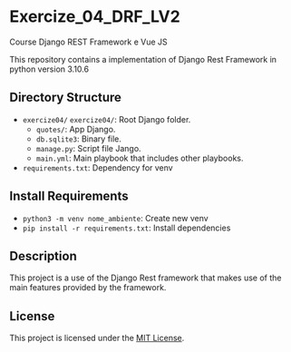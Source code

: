 # Exercize_04_DRF_LV2

Course Django REST Framework e Vue JS 

This repository contains a implementation of Django Rest Framework 
in python version 3.10.6

## Directory Structure

- `exercize04/`
   `exercize04/`: Root Django folder.
    - `quotes/`: App Django.
    - `db.sqlite3`: Binary file.
    - `manage.py`: Script file Jango.
    - `main.yml`: Main playbook that includes other playbooks.
- `requirements.txt`: Dependency for venv

## Install Requirements
- `python3 -m venv nome_ambiente`: Create new venv
- `pip install -r requirements.txt`: Install dependencies

## Description

This project is a use of the Django Rest framework that makes use of the main features provided by the framework.


## License

This project is licensed under the [MIT License](LICENSE).
